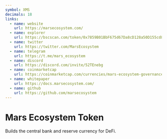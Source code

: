 ```yaml
---
symbol: XMS
decimals: 18
links:
  - name: website
    url: https://marsecosystem.com/
  - name: explorer
    url: https://bscscan.com/token/0x7859B01BbF675d67Da8cD128a50D155cd881B576
  - name: twitter
    url: https://twitter.com/MarsEcosystem
  - name: telegram
    url: https://t.me/mars_ecosystem
  - name: discord
    url: https://discord.com/invite/52TEnebg
  - name: coinmarketcap
    url: https://coinmarketcap.com/currencies/mars-ecosystem-governance-token/
  - name: whitepaper
    url: https://docs.marsecosystem.com/
  - name: github
    url: https://github.com/marsecosystem
---
```


# Mars Ecosystem Token

Builds the central bank and reserve currency for DeFi.
